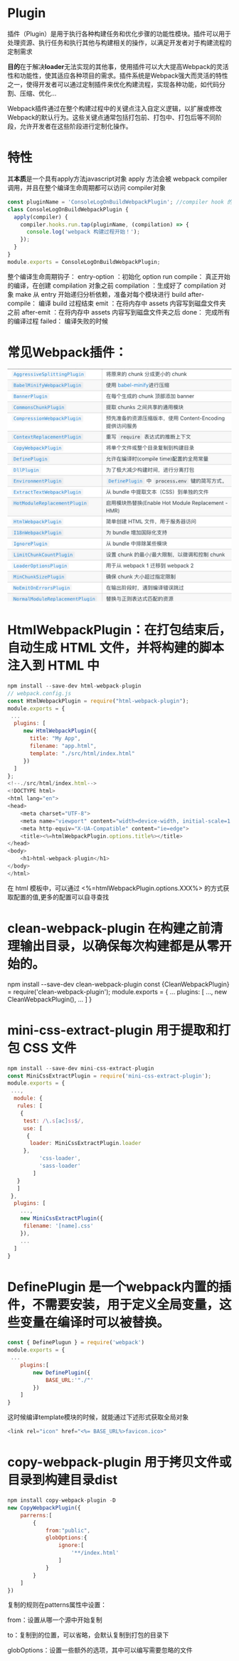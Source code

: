 # Plugin
插件（Plugin）是用于执行各种构建任务和优化步骤的功能性模块。插件可以用于处理资源、执行任务和执行其他与构建相关的操作，以满足开发者对于构建流程的定制需求

**目的**在于解决**loader**无法实现的其他事，使用插件可以大大提高Webpack的灵活性和功能性，使其适应各种项目的需求。插件系统是Webpack强大而灵活的特性之一，使得开发者可以通过定制插件来优化构建流程，实现各种功能，如代码分割、压缩、优化...

Webpack插件通过在整个构建过程中的关键点注入自定义逻辑，以扩展或修改Webpack的默认行为。这些关键点通常包括打包前、打包中、打包后等不同阶段，允许开发者在这些阶段进行定制化操作。

# 特性
其**本质**是一个具有apply方法javascript对象
apply 方法会被 webpack compiler调用，并且在整个编译生命周期都可以访问 compiler对象

```javascript
const pluginName = 'ConsoleLogOnBuildWebpackPlugin'; //compiler hook 的 tap方法的第一个参数，驼峰式命名
class ConsoleLogOnBuildWebpackPlugin {
  apply(compiler) {
    compiler.hooks.run.tap(pluginName, (compilation) => {
      console.log('webpack 构建过程开始！');
    });
  }
}
module.exports = ConsoleLogOnBuildWebpackPlugin;
```
整个编译生命周期钩子：
entry-option ：初始化 option
run
compile： 真正开始的编译，在创建 compilation 对象之前
compilation ：生成好了 compilation 对象
make 从 entry 开始递归分析依赖，准备对每个模块进行 build
after-compile： 编译 build 过程结束
emit ：在将内存中 assets 内容写到磁盘文件夹之前
after-emit ：在将内存中 assets 内容写到磁盘文件夹之后
done： 完成所有的编译过程
failed： 编译失败的时候

# 常见Webpack插件：
![插件](../img/plugin.png)
# HtmlWebpackPlugin：在打包结束后，自动生成 HTML 文件，并将构建的脚本注入到 HTML 中
```javascript
npm install --save-dev html-webpack-plugin
// webpack.config.js
const HtmlWebpackPlugin = require("html-webpack-plugin");
module.exports = {
 ...
  plugins: [
     new HtmlWebpackPlugin({
       title: "My App",
       filename: "app.html",
       template: "./src/html/index.html"
     }) 
  ]
};
<!--./src/html/index.html-->
<!DOCTYPE html>
<html lang="en">
<head>
    <meta charset="UTF-8">
    <meta name="viewport" content="width=device-width, initial-scale=1.0">
    <meta http-equiv="X-UA-Compatible" content="ie=edge">
    <title><%=htmlWebpackPlugin.options.title%></title>
</head>
<body>
    <h1>html-webpack-plugin</h1>
</body>
</html>
```
在 html 模板中，可以通过 <%=htmlWebpackPlugin.options.XXX%> 的方式获取配置的值,更多的配置可以自寻查找

# clean-webpack-plugin 在构建之前清理输出目录，以确保每次构建都是从零开始的。
npm install --save-dev clean-webpack-plugin
const {CleanWebpackPlugin} = require('clean-webpack-plugin');
module.exports = {
 ...
  plugins: [
    ...,
    new CleanWebpackPlugin(),
    ...
  ]
}

# mini-css-extract-plugin 用于提取和打包 CSS 文件
```javascript
npm install --save-dev mini-css-extract-plugin
const MiniCssExtractPlugin = require('mini-css-extract-plugin');
module.exports = {
 ...,
  module: {
   rules: [
    {
     test: /\.s[ac]ss$/,
     use: [
      {
       loader: MiniCssExtractPlugin.loader
     },
          'css-loader',
          'sass-loader'
        ]
   }
   ]
 },
  plugins: [
    ...,
    new MiniCssExtractPlugin({
     filename: '[name].css'
    }),
    ...
  ]
}
```

# DefinePlugin 是一个webpack内置的插件，不需要安装，用于定义全局变量，这些变量在编译时可以被替换。

```javascript
const { DefinePlugun } = require('webpack')
module.exports = {
 ...
    plugins:[
        new DefinePlugin({
            BASE_URL:'"./"'
        })
    ]
}
```
这时候编译template模块的时候，就能通过下述形式获取全局对象
```javascript
<link rel="icon" href="<%= BASE_URL%>favicon.ico>"
```

# copy-webpack-plugin 用于拷贝文件或目录到构建目录dist
```javascript
npm install copy-webpack-plugin -D
new CopyWebpackPlugin({
    parrerns:[
        {
            from:"public",
            globOptions:{
                ignore:[
                    '**/index.html'
                ]
            }
        }
    ]
})
```
复制的规则在patterns属性中设置：

from：设置从哪一个源中开始复制

to：复制到的位置，可以省略，会默认复制到打包的目录下

globOptions：设置一些额外的选项，其中可以编写需要忽略的文件

#